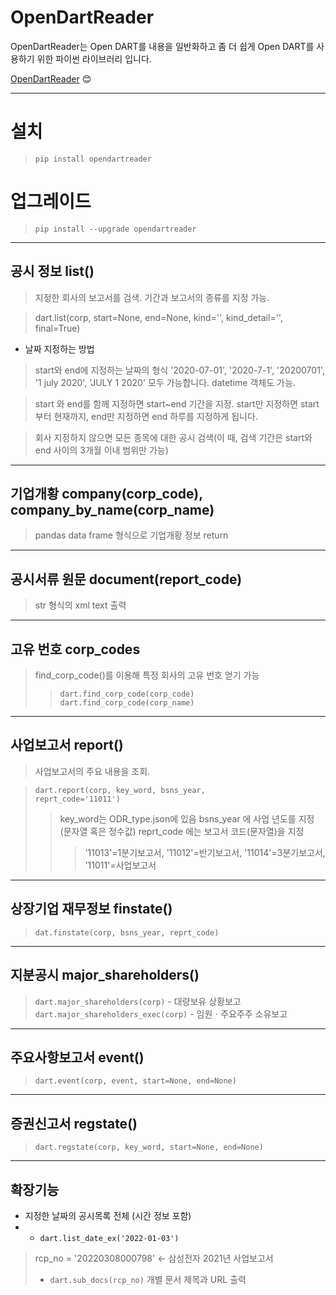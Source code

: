 # OpenDartReader   

OpenDartReader는 Open DART를 내용을 일반화하고 좀 더 쉽게 Open DART를 사용하기 위한 파이썬 라이브러리 입니다.

[OpenDartReader][link]  :blush:

[link]: https://nbviewer.org/github/FinanceData/OpenDartReader/blob/master/docs/OpenDartReader_users_guide.ipynb "OpenDartReadr Library"
<hr/>

# 설치
> <code>pip install opendartreader</code>

# 업그레이드
> <code>pip install --upgrade opendartreader</code>

<hr/>

## 공시 정보 list()
> 지정한 회사의 보고서를 검색. 기간과 보고서의 종류를 지정 가능.

> dart.list(corp, start=None, end=None, kind='', kind_detail='', final=True)

* 날짜 지정하는 방법
> start와 end에 지정하는 날짜의 형식 '2020-07-01', '2020-7-1', '20200701', '1 july 2020', 'JULY 1 2020' 모두 가능합니다. datetime 객체도 가능.

> start 와 end를 함께 지정하면 start~end 기간을 지정.
start만 지정하면 start 부터 현재까지,
end만 지정하면 end 하루를 지정하게 됩니다.

> 회사 지정하지 않으면 모든 종목에 대한 공시 검색(이 때, 검색 기간은 start와 end 사이의 3개월 이내 범위만 가능)

<hr/>

## 기업개황 company(corp_code), company_by_name(corp_name)
> pandas data frame 형식으로 기업개황 정보 return

<hr/>

## 공시서류 원문 document(report_code)
> str 형식의 xml text 출력

<hr/>

## 고유 번호 corp_codes
> find_corp_code()를 이용해 특정 회사의 고유 번호 얻기 가능
>   > <code>dart.find_corp_code(corp_code)</code>
>   > <code>dart.find_corp_code(corp_name)</code>

<hr/>

## 사업보고서 report()
> 사업보고서의 주요 내용을 조회.

> <code>dart.report(corp, key_word, bsns_year, reprt_code='11011')</code>
>   > key_word는 ODR_type.json에 있음
>   > bsns_year 에 사업 년도를 지정 (문자열 혹은 정수값)
>   > reprt_code 에는 보고서 코드(문자열)을 지정
>   >   >'11013'=1분기보고서, '11012'=반기보고서, '11014'=3분기보고서, '11011'=사업보고서

<hr/>

## 상장기업 재무정보 finstate()
>   <code>dat.finstate(corp, bsns_year, reprt_code)</code>

<hr/>

## 지분공시 major_shareholders()
>   <code>dart.major_shareholders(corp)</code> - 대량보유 상황보고
>   <code>dart.major_shareholders_exec(corp)</code> - 임원ㆍ주요주주 소유보고

<hr/>

## 주요사항보고서 event()
>   <code>dart.event(corp, event, start=None, end=None)</code>

<hr/>

## 증권신고서 regstate()
>   <code>dart.regstate(corp, key_word, start=None, end=None)</code>

<hr/>

## 확장기능
* 지정한 날짜의 공시목록 전체 (시간 정보 포함)
* * <code>dart.list_date_ex('2022-01-03')</code>

> rcp_no = '20220308000798' ← 삼성전자 2021년 사업보고서
> * <code>dart.sub_docs(rcp_no)</code> 개별 문서 제목과 URL 출력